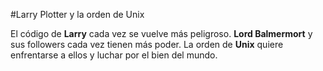 #Larry Plotter y la orden de Unix

El código de **Larry** cada vez se vuelve más peligroso.
**Lord Balmermort** y sus followers cada vez tienen más poder.
La orden de  **Unix** quiere enfrentarse a ellos y luchar por el bien del mundo.

